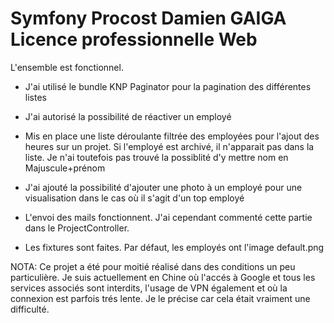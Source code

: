 Symfony Procost Damien GAIGA
Licence professionnelle Web
========================

L'ensemble est fonctionnel.

- J'ai utilisé le bundle KNP Paginator pour la pagination des différentes listes

- J'ai autorisé la possibilité de réactiver un employé

- Mis en place une liste déroulante filtrée des employées pour l'ajout des
heures sur un projet. Si l'employé est archivé, il n'apparait pas dans la liste.
Je n'ai toutefois pas trouvé la possiblité d'y mettre nom en Majuscule+prénom

- J'ai ajouté la possibilité d'ajouter une photo à un employé pour une
visualisation dans le cas où il s'agit d'un top employé

- L'envoi des mails fonctionnent. J'ai cependant commenté cette partie dans le
ProjectController.

- Les fixtures sont faites. Par défaut, les employés ont l'image default.png

NOTA:
Ce projet a été pour moitié réalisé dans des conditions un peu particulière.
Je suis actuellement en Chine où l'accés à Google et tous les services associés
sont interdits, l'usage de VPN également et où la connexion est parfois trés 
lente. Je le précise car cela était vraiment une difficulté.
